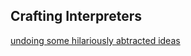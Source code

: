 ## Crafting Interpreters

[undoing some hilariously abtracted ideas](https://craftinginterpreters.com/)
